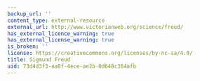 ```yaml
---
backup_url: ''
content_type: external-resource
external_url: http://www.victorianweb.org/science/freud/
has_external_licence_warning: true
has_external_license_warning: true
is_broken: ''
license: https://creativecommons.org/licenses/by-nc-sa/4.0/
title: Sigmund Freud
uid: 73d4d3f3-aa8f-4ece-ae2b-0d648c364afb
---
```

